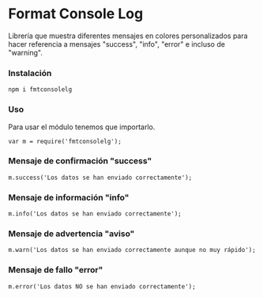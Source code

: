 # Format Console Log

Librería que muestra diferentes mensajes en colores personalizados para hacer referencia a mensajes "success", "info", "error" e incluso de "warning".

### Instalación

```
npm i fmtconsolelg
```

### Uso

Para usar el módulo tenemos que importarlo.

```
var m = require('fmtconsolelg');
```

### Mensaje de confirmación "success"

```
m.success('Los datos se han enviado correctamente');
```

### Mensaje de información "info"

```
m.info('Los datos se han enviado correctamente');
```

### Mensaje de advertencia "aviso"

```
m.warn('Los datos se han enviado correctamente aunque no muy rápido');
```

### Mensaje de fallo "error"

```
m.error('Los datos NO se han enviado correctamente');
```
